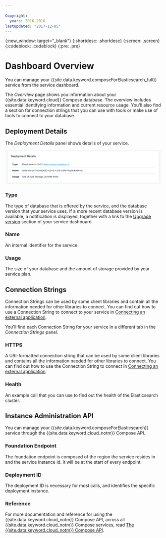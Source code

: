 ```yaml
---

Copyright:
  years: 2016,2018
lastupdated: "2017-12-05"
---
```


{:new_window: target="_blank"}
{:shortdesc: .shortdesc}
{:screen: .screen}
{:codeblock: .codeblock}
{:pre: .pre}

# Dashboard Overview

You can manage your {{site.data.keyword.composeForElasticsearch_full}} service from the service dashboard.

The _Overview_ page shows you information about your {{site.data.keyword.cloud}} Compose database. The overview includes essential identifying information and current resource usage. You'll also find a section for connection strings that you can use with tools or make use of tools to connect to your database.

## Deployment Details

The _Deployment Details_ panel shows details of your service.

![Deployment Details](./images/elastic_search-deployment-details.png "A view of the Deployment Details panel")

### Type

The type of database that is offered by the service, and the database version that your service uses. If a more recent database version is available, a notification is displayed, together with a link to the [Upgrade version](/docs/services/ComposeForElasticsearch/dashboard-settings.html#upgrade-version) section of your service dashboard.

### Name

An internal identifier for the service.

### Usage

The size of your database and the amount of storage provided by your service plan.


## Connection Strings

Connection Strings can be used by some client libraries and contain all the information needed for other libraries to connect. You can find out how to use a Connection String to connect to your service in [Connecting an external application](/docs/services/ComposeForElasticsearch/connecting-external.html).

You'll find each Connection String for your service in a different tab in the _Connection Strings_ panel.

### HTTPS

A URI-formatted connection string that can be used by some client libraries and contains all the information needed for other libraries to connect. You can find out how to use the Connection String to connect in [Connecting an external application](/docs/services/ComposeForElasticsearch/connecting-external.html).

### Health

An example call that you can use to find out the health of the Elasticsearch cluster.

## Instance Administration API

You can manage your {{site.data.keyword.composeForElasticsearch}} service through the {{site.data.keyword.cloud_notm}} Compose API.

### Foundation Endpoint

The foundation endpoint is composed of the region the service resides in and the service instance id. It will be at the start of every endpoint.

### Deployment ID

The deployment ID is necessary for most calls, and identifies the specific deployment instance.

### Reference

For more documentation and reference for using the {{site.data.keyword.cloud_notm}} Compose API, across all {{site.data.keyword.cloud_notm}} Compose services, read [The {{site.data.keyword.cloud_notm}} Compose API](https://www.compose.com/articles/the-ibm-cloud-compose-api/).
